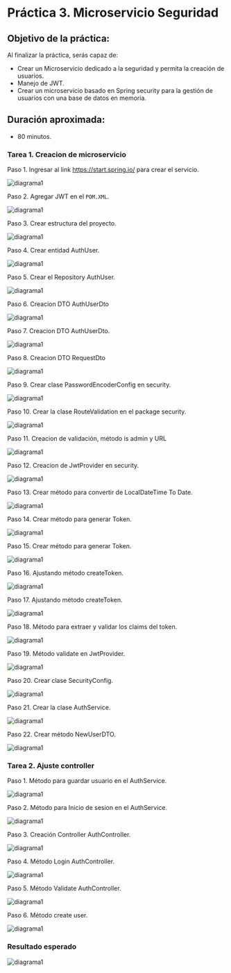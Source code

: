 # Práctica 3. Microservicio Seguridad

## Objetivo de la práctica:
Al finalizar la práctica, serás capaz de:
- Crear un Microservicio dedicado a la seguridad y permita la creación de usuarios. 
- Manejo de JWT.
- Crear un microservicio basado en Spring security para la gestión de usuarios con una base de datos en memoria. 

## Duración aproximada:
- 80 minutos.

### Tarea 1. Creacion de microservicio

Paso 1. Ingresar al link https://start.spring.io/ para crear el servicio.

![diagrama1](../images/Capitulo3/cap3_ms_seg_1.png)

Paso 2. Agregar JWT en el `POM.XML`.

![diagrama1](../images/Capitulo3/cap3_ms_seg_2.png)

Paso 3. Crear estructura del proyecto.

![diagrama1](../images/Capitulo3/cap3_ms_seg_3.png)

Paso 4. Crear entidad AuthUser.

![diagrama1](../images/Capitulo3/cap3_ms_seg_4.png)

Paso 5. Crear el Repository AuthUser.

![diagrama1](../images/Capitulo3/cap3_ms_seg_5.png)

Paso 6. Creacion DTO AuthUserDto

![diagrama1](../images/Capitulo3/cap3_ms_seg_6.png)

Paso 7. Creacion DTO AuthUserDto.

![diagrama1](../images/Capitulo3/cap3_ms_seg_7.png)

Paso 8. Creacion DTO RequestDto

![diagrama1](../images/Capitulo3/cap3_ms_seg_8.png)

Paso 9. Crear clase PasswordEncoderConfig en security.

![diagrama1](../images/Capitulo3/cap3_ms_seg_9.png)

Paso 10. Crear la clase RouteValidation en el package security.

![diagrama1](../images/Capitulo3/cap3_ms_seg_10.png)

Paso 11. Creacion de validación, método is admin y URL 

![diagrama1](../images/Capitulo3/cap3_ms_seg_11.png)

Paso 12. Creacion de JwtProvider en security.

![diagrama1](../images/Capitulo3/cap3_ms_seg_12.png)

Paso 13. Crear método para convertir de LocalDateTime To Date.

![diagrama1](../images/Capitulo3/cap3_ms_seg_13.png)

Paso 14. Crear método para generar Token.

![diagrama1](../images/Capitulo3/cap3_ms_seg_14.png)

Paso 15. Crear método para generar Token.

![diagrama1](../images/Capitulo3/cap3_ms_seg_15.png)

Paso 16. Ajustando método createToken.

![diagrama1](../images/Capitulo3/cap3_ms_seg_16.png)

Paso 17. Ajustando método createToken.

![diagrama1](../images/Capitulo3/cap3_ms_seg_17.png)

Paso 18. Método para extraer y validar los claims del token.

![diagrama1](../images/Capitulo3/cap3_ms_seg_18.png)

Paso 19. Método validate en JwtProvider.

![diagrama1](../images/Capitulo3/cap3_ms_seg_19.png)

Paso 20. Crear clase SecurityConfig.

![diagrama1](../images/Capitulo3/cap3_ms_seg_20.png)

Paso 21. Crear la clase AuthService.

![diagrama1](../images/Capitulo3/cap3_ms_seg_21.png)

Paso 22. Crear método NewUserDTO.

![diagrama1](../images/Capitulo3/cap3_ms_seg_22.png)


### Tarea 2. Ajuste controller

Paso 1. Método para guardar usuario en el  AuthService.

![diagrama1](../images/Capitulo3/cap3_ms_seg_23.png)

Paso 2. Método para Inicio de sesion  en el  AuthService.

![diagrama1](../images/Capitulo3/cap3_ms_seg_24.png)

Paso 3. Creación Controller AuthController.

![diagrama1](../images/Capitulo3/cap3_ms_seg_25.png)

Paso 4. Método Login  AuthController.

![diagrama1](../images/Capitulo3/cap3_ms_seg_26.png)

Paso 5. Método Validate AuthController.

![diagrama1](../images/Capitulo3/cap3_ms_seg_27.png)

Paso 6. Método create user.

![diagrama1](../images/Capitulo3/cap3_ms_seg_28.png)


### Resultado esperado
![diagrama1](../images/Capitulo3/cap3_ms_seg_29.png)
